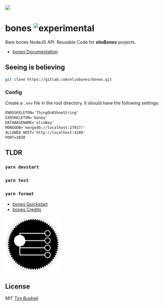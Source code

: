 ![](https://elioway.gitlab.io/eliobones/elio-bones-logo.png)

# bones ![experimental](/artwork/icon/experimental/favicon.png "experimental")

Bare bones NodeJS API. Reusable Code for **elioBones** projects.

- [bones Documentation](https://elioway.gitlab.io/eliobones/bones)

## Seeing is believing

```bash
git clone https://gitlab.com/eliobones/bones.git
```

### Config

Create a `.env` file in the root directory. It should have the following settings:

```
ENDOSKELETON='ThingOnAShoeString'
EXOSKELETON='boney'
DATABASENAME='elioWay'
MONGODB='mongodb://localhost:27017/'
ALLOWED_HOST='http://localhost:4200'
PORT=3030
```

## TLDR

### `yarn devstart`

### `yarn test`

### `yarn format`

- [bones Quickstart](https://elioway.gitlab.io/eliobones/bones/quickstart.html)
- [bones Credits](https://elioway.gitlab.io/eliobones/bones/credits.html)

![](apple-touch-icon.png)

## License

MIT [Tim Bushell](mailto:tcbushell@gmail.com)
